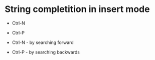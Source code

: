 # String completition in insert mode


* Ctrl-N
* Ctrl-P

* Ctrl-N - by searching forward
* Ctrl-P - by searching backwards



